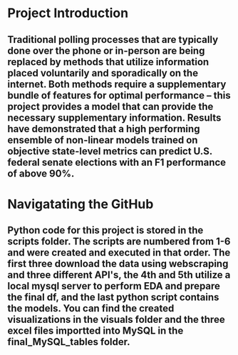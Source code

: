 # Project Introduction
## Traditional polling processes that are typically done over the phone or in-person are being replaced by methods that utilize information placed voluntarily and sporadically on the internet. Both methods require a supplementary bundle of features for optimal performance – this project provides a model that can provide the necessary supplementary information. Results have demonstrated that a high performing ensemble of non-linear models trained on objective state-level metrics can predict U.S. federal senate elections with an F1 performance of above 90%. 
# Navigatating the GitHub
## Python code for this project is stored in the scripts folder. The scripts are numbered from 1-6 and were created and executed in that order. The first three download the data using webscraping and three different API's, the 4th and 5th utilize a local mysql server to perform EDA and prepare the final df, and the last python script contains the models. You can find the created visualizations in the visuals folder and the three excel files importted into MySQL in the final_MySQL_tables folder.
